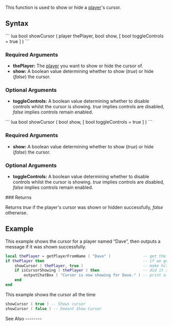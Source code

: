 This function is used to show or hide a [player](/docs/player.md "wikilink")'s cursor.

Syntax
------

<section name="Server" class="server" show="true">
``` lua
bool showCursor ( player thePlayer, bool show, [ bool toggleControls = true ] )
```

### Required Arguments

-   **thePlayer:** The [player](/docs/player.md "wikilink") you want to show or hide the cursor of.
-   **show:** A boolean value determining whether to show (*true*) or hide (*false*) the cursor.

### Optional Arguments

-   **toggleControls:** A boolean value determining whether to disable controls whilst the cursor is showing. *true* implies controls are disabled, *false* implies controls remain enabled.

</section>
<section name="Client" class="client" show="true">
``` lua
bool showCursor ( bool show, [ bool toggleControls = true ]  )
```

### Required Arguments

-   **show:** A boolean value determining whether to show (*true*) or hide (*false*) the cursor.

### Optional Arguments

-   **toggleControls:** A boolean value determining whether to disable controls whilst the cursor is showing. *true* implies controls are disabled, *false* implies controls remain enabled.

</section>
### Returns

Returns *true* if the player's cursor was shown or hidden successfully, *false* otherwise.

Example
-------

<section name="Server" class="server" show="true">
This example shows the cursor for a player named “Dave”, then outputs a message if it was shown successfully.

``` lua
local thePlayer = getPlayerFromName ( "Dave" )              -- get the player named Dave
if thePlayer then                                           -- if we got him
    showCursor ( thePlayer, true )                          -- make his cursor show
    if isCursorShowing ( thePlayer ) then                   -- did it show?
        outputChatBox ( "Cursor is now showing for Dave." ) -- print a message to the chat box
    end
end
```

</section>
<section name="Client" class="client" show="true">
This example shows the cursor all the time

``` lua
showCursor ( true ) -- Shows cursor
showCursor ( false ) -- Doesnt Show Cursor
```

</section>
See Also
--------
